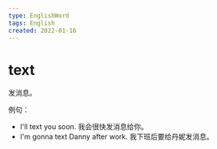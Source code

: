 ```yaml
---
type: EnglishWord
tags: English
created: 2022-01-16
---
```


# text

发消息。

例句：

- I'll text you soon. 我会很快发消息给你。
- I'm gonna text Danny after work. 我下班后要给丹妮发消息。
